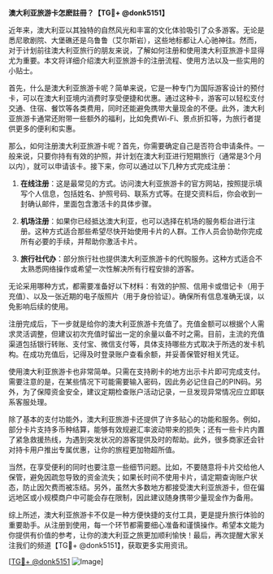 **澳大利亚旅游卡怎麽註冊？【TG💪+ @donk5151】**

近年来，澳大利亚以其独特的自然风光和丰富的文化体验吸引了众多游客。无论是悉尼歌剧院、大堡礁还是乌鲁鲁（艾尔斯岩），这些地标都让人心驰神往。然而，对于计划前往澳大利亚旅行的朋友来说，了解如何注册和使用澳大利亚旅游卡显得尤为重要。本文将详细介绍澳大利亚旅游卡的注册流程、使用方法以及一些实用的小贴士。

首先，什么是澳大利亚旅游卡呢？简单来说，它是一种专门为国际游客设计的预付卡，可以在澳大利亚境内消费时享受便捷和优惠。通过这种卡，游客可以轻松支付交通、住宿、餐饮等各类费用，同时还能避免携带大量现金的不便。此外，澳大利亚旅游卡通常还附带一些额外的福利，比如免费Wi-Fi、景点折扣等，为旅行者提供更多的便利和实惠。

那么，如何注册澳大利亚旅游卡呢？首先，你需要确定自己是否符合申请条件。一般来说，只要你持有有效的护照，并计划在澳大利亚进行短期旅行（通常是3个月以内），就可以申请该卡。接下来，你可以通过以下几种方式完成注册：

1. **在线注册**：这是最常见的方式。访问澳大利亚旅游卡的官方网站，按照提示填写个人信息，包括姓名、护照号码、联系方式等。在提交资料后，你会收到一封确认邮件，里面包含激活卡的具体步骤。

2. **机场注册**：如果你已经抵达澳大利亚，也可以选择在机场的服务柜台进行注册。这种方式适合那些希望尽快开始使用卡片的人群。工作人员会协助你完成所有必要的手续，并帮助你激活卡片。

3. **旅行社代办**：部分旅行社也提供澳大利亚旅游卡的代购服务。这种方式适合不太熟悉网络操作或希望一次性解决所有行程安排的游客。

无论采用哪种方式，都需要准备好以下材料：有效的护照、信用卡或借记卡（用于充值）、以及一张近期的电子版照片（用于身份验证）。确保所有信息准确无误，以免影响后续的使用。

注册完成后，下一步就是给你的澳大利亚旅游卡充值了。充值金额可以根据个人需求灵活调整，但建议初次充值时留出一定的余量以备不时之需。目前，主流的充值渠道包括银行转账、支付宝、微信支付等，具体支持哪些方式取决于所选的发卡机构。在成功充值后，记得及时登录账户查看余额，并妥善保管好相关凭证。

使用澳大利亚旅游卡也非常简单。只需在支持刷卡的地方出示卡片即可完成支付。需要注意的是，在某些情况下可能需要输入密码，因此务必记住自己的PIN码。另外，为了保障资金安全，建议定期检查账户活动记录，一旦发现异常情况应立即联系客服处理。

除了基本的支付功能外，澳大利亚旅游卡还提供了许多贴心的功能和服务。例如，部分卡片支持多币种结算，能够有效规避汇率波动带来的损失；还有一些卡片内置了紧急救援热线，为遇到突发状况的游客提供及时的帮助。此外，很多商家还会针对持卡用户推出专属优惠，让你的旅程更加物超所值。

当然，在享受便利的同时也要注意一些细节问题。比如，不要随意将卡片交给他人保管，避免因疏忽导致的资金流失；如果长时间不使用卡片，请定期查询账户状态，防止因欠费而被冻结。另外，虽然大多数地方都接受澳大利亚旅游卡，但在偏远地区或小规模商户中可能会存在限制，因此建议随身携带少量现金作为备用。

综上所述，澳大利亚旅游卡不仅是一种方便快捷的支付工具，更是提升旅行体验的重要助手。从注册到使用，每一个环节都需要细心准备和谨慎操作。希望本文能为你提供有价值的参考，让你的澳大利亚之旅更加顺利愉快！最后，再次提醒大家关注我们的频道【TG💪+ @donk5151】，获取更多实用资讯。

[[TG💪+ @donk5151](https://t.me/s/donk5151) ![Image](https://i.postimg.cc/rwNCRYN7/Snipaste-2025-04-30-17-27-05.png)]